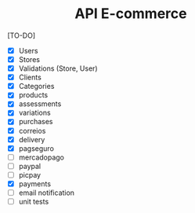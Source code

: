 <h1 align="center"> API E-commerce </h1>

[TO-DO]

- [x]  Users
- [x]  Stores
- [x]  Validations (Store, User)
- [x]  Clients
- [x]  Categories
- [X]  products
- [x]  assessments
- [x]  variations
- [X]  purchases
- [x]  correios
- [x]  delivery
- [x]  pagseguro
- [ ]  mercadopago
- [ ]  paypal
- [ ]  picpay
- [x]  payments
- [ ]  email notification
- [ ]  unit tests